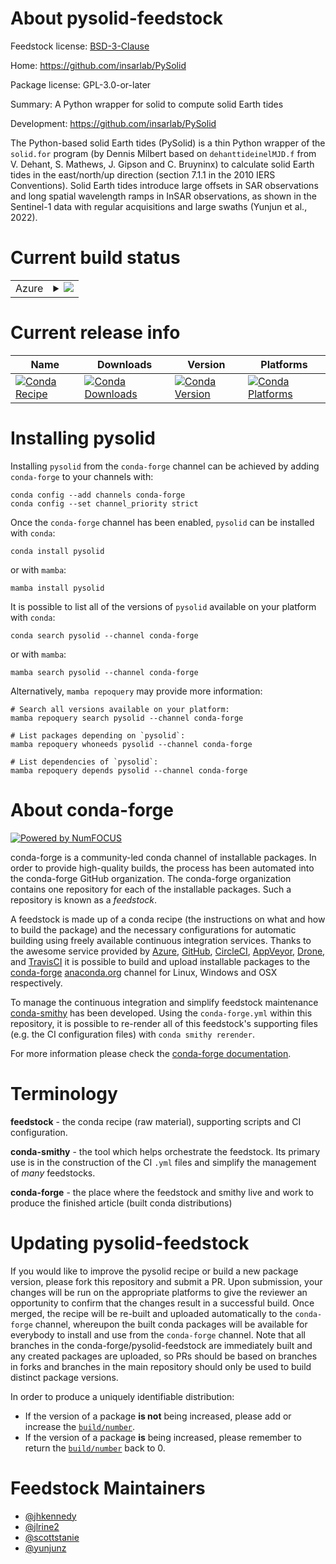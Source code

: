 About pysolid-feedstock
=======================

Feedstock license: [BSD-3-Clause](https://github.com/conda-forge/pysolid-feedstock/blob/main/LICENSE.txt)

Home: https://github.com/insarlab/PySolid

Package license: GPL-3.0-or-later

Summary: A Python wrapper for solid to compute solid Earth tides

Development: https://github.com/insarlab/PySolid

The Python-based solid Earth tides (PySolid) is a thin Python wrapper of the
`solid.for` program (by Dennis Milbert based on `dehanttideinelMJD.f` from
V. Dehant, S. Mathews, J. Gipson and C. Bruyninx) to calculate solid Earth
tides in the east/north/up direction (section 7.1.1 in the 2010 IERS Conventions).
Solid Earth tides introduce large offsets in SAR observations and long spatial
wavelength ramps in InSAR observations, as shown in the Sentinel-1 data with
regular acquisitions and large swaths (Yunjun et al., 2022).


Current build status
====================


<table>
    
  <tr>
    <td>Azure</td>
    <td>
      <details>
        <summary>
          <a href="https://dev.azure.com/conda-forge/feedstock-builds/_build/latest?definitionId=13835&branchName=main">
            <img src="https://dev.azure.com/conda-forge/feedstock-builds/_apis/build/status/pysolid-feedstock?branchName=main">
          </a>
        </summary>
        <table>
          <thead><tr><th>Variant</th><th>Status</th></tr></thead>
          <tbody><tr>
              <td>linux_64_python3.10.____cpython</td>
              <td>
                <a href="https://dev.azure.com/conda-forge/feedstock-builds/_build/latest?definitionId=13835&branchName=main">
                  <img src="https://dev.azure.com/conda-forge/feedstock-builds/_apis/build/status/pysolid-feedstock?branchName=main&jobName=linux&configuration=linux%20linux_64_python3.10.____cpython" alt="variant">
                </a>
              </td>
            </tr><tr>
              <td>linux_64_python3.11.____cpython</td>
              <td>
                <a href="https://dev.azure.com/conda-forge/feedstock-builds/_build/latest?definitionId=13835&branchName=main">
                  <img src="https://dev.azure.com/conda-forge/feedstock-builds/_apis/build/status/pysolid-feedstock?branchName=main&jobName=linux&configuration=linux%20linux_64_python3.11.____cpython" alt="variant">
                </a>
              </td>
            </tr><tr>
              <td>linux_64_python3.12.____cpython</td>
              <td>
                <a href="https://dev.azure.com/conda-forge/feedstock-builds/_build/latest?definitionId=13835&branchName=main">
                  <img src="https://dev.azure.com/conda-forge/feedstock-builds/_apis/build/status/pysolid-feedstock?branchName=main&jobName=linux&configuration=linux%20linux_64_python3.12.____cpython" alt="variant">
                </a>
              </td>
            </tr><tr>
              <td>linux_64_python3.13.____cp313</td>
              <td>
                <a href="https://dev.azure.com/conda-forge/feedstock-builds/_build/latest?definitionId=13835&branchName=main">
                  <img src="https://dev.azure.com/conda-forge/feedstock-builds/_apis/build/status/pysolid-feedstock?branchName=main&jobName=linux&configuration=linux%20linux_64_python3.13.____cp313" alt="variant">
                </a>
              </td>
            </tr><tr>
              <td>linux_64_python3.9.____cpython</td>
              <td>
                <a href="https://dev.azure.com/conda-forge/feedstock-builds/_build/latest?definitionId=13835&branchName=main">
                  <img src="https://dev.azure.com/conda-forge/feedstock-builds/_apis/build/status/pysolid-feedstock?branchName=main&jobName=linux&configuration=linux%20linux_64_python3.9.____cpython" alt="variant">
                </a>
              </td>
            </tr><tr>
              <td>linux_aarch64_python3.10.____cpython</td>
              <td>
                <a href="https://dev.azure.com/conda-forge/feedstock-builds/_build/latest?definitionId=13835&branchName=main">
                  <img src="https://dev.azure.com/conda-forge/feedstock-builds/_apis/build/status/pysolid-feedstock?branchName=main&jobName=linux&configuration=linux%20linux_aarch64_python3.10.____cpython" alt="variant">
                </a>
              </td>
            </tr><tr>
              <td>linux_aarch64_python3.11.____cpython</td>
              <td>
                <a href="https://dev.azure.com/conda-forge/feedstock-builds/_build/latest?definitionId=13835&branchName=main">
                  <img src="https://dev.azure.com/conda-forge/feedstock-builds/_apis/build/status/pysolid-feedstock?branchName=main&jobName=linux&configuration=linux%20linux_aarch64_python3.11.____cpython" alt="variant">
                </a>
              </td>
            </tr><tr>
              <td>linux_aarch64_python3.12.____cpython</td>
              <td>
                <a href="https://dev.azure.com/conda-forge/feedstock-builds/_build/latest?definitionId=13835&branchName=main">
                  <img src="https://dev.azure.com/conda-forge/feedstock-builds/_apis/build/status/pysolid-feedstock?branchName=main&jobName=linux&configuration=linux%20linux_aarch64_python3.12.____cpython" alt="variant">
                </a>
              </td>
            </tr><tr>
              <td>linux_aarch64_python3.13.____cp313</td>
              <td>
                <a href="https://dev.azure.com/conda-forge/feedstock-builds/_build/latest?definitionId=13835&branchName=main">
                  <img src="https://dev.azure.com/conda-forge/feedstock-builds/_apis/build/status/pysolid-feedstock?branchName=main&jobName=linux&configuration=linux%20linux_aarch64_python3.13.____cp313" alt="variant">
                </a>
              </td>
            </tr><tr>
              <td>linux_aarch64_python3.9.____cpython</td>
              <td>
                <a href="https://dev.azure.com/conda-forge/feedstock-builds/_build/latest?definitionId=13835&branchName=main">
                  <img src="https://dev.azure.com/conda-forge/feedstock-builds/_apis/build/status/pysolid-feedstock?branchName=main&jobName=linux&configuration=linux%20linux_aarch64_python3.9.____cpython" alt="variant">
                </a>
              </td>
            </tr><tr>
              <td>linux_ppc64le_python3.10.____cpython</td>
              <td>
                <a href="https://dev.azure.com/conda-forge/feedstock-builds/_build/latest?definitionId=13835&branchName=main">
                  <img src="https://dev.azure.com/conda-forge/feedstock-builds/_apis/build/status/pysolid-feedstock?branchName=main&jobName=linux&configuration=linux%20linux_ppc64le_python3.10.____cpython" alt="variant">
                </a>
              </td>
            </tr><tr>
              <td>linux_ppc64le_python3.11.____cpython</td>
              <td>
                <a href="https://dev.azure.com/conda-forge/feedstock-builds/_build/latest?definitionId=13835&branchName=main">
                  <img src="https://dev.azure.com/conda-forge/feedstock-builds/_apis/build/status/pysolid-feedstock?branchName=main&jobName=linux&configuration=linux%20linux_ppc64le_python3.11.____cpython" alt="variant">
                </a>
              </td>
            </tr><tr>
              <td>linux_ppc64le_python3.12.____cpython</td>
              <td>
                <a href="https://dev.azure.com/conda-forge/feedstock-builds/_build/latest?definitionId=13835&branchName=main">
                  <img src="https://dev.azure.com/conda-forge/feedstock-builds/_apis/build/status/pysolid-feedstock?branchName=main&jobName=linux&configuration=linux%20linux_ppc64le_python3.12.____cpython" alt="variant">
                </a>
              </td>
            </tr><tr>
              <td>linux_ppc64le_python3.13.____cp313</td>
              <td>
                <a href="https://dev.azure.com/conda-forge/feedstock-builds/_build/latest?definitionId=13835&branchName=main">
                  <img src="https://dev.azure.com/conda-forge/feedstock-builds/_apis/build/status/pysolid-feedstock?branchName=main&jobName=linux&configuration=linux%20linux_ppc64le_python3.13.____cp313" alt="variant">
                </a>
              </td>
            </tr><tr>
              <td>linux_ppc64le_python3.9.____cpython</td>
              <td>
                <a href="https://dev.azure.com/conda-forge/feedstock-builds/_build/latest?definitionId=13835&branchName=main">
                  <img src="https://dev.azure.com/conda-forge/feedstock-builds/_apis/build/status/pysolid-feedstock?branchName=main&jobName=linux&configuration=linux%20linux_ppc64le_python3.9.____cpython" alt="variant">
                </a>
              </td>
            </tr><tr>
              <td>osx_64_python3.10.____cpython</td>
              <td>
                <a href="https://dev.azure.com/conda-forge/feedstock-builds/_build/latest?definitionId=13835&branchName=main">
                  <img src="https://dev.azure.com/conda-forge/feedstock-builds/_apis/build/status/pysolid-feedstock?branchName=main&jobName=osx&configuration=osx%20osx_64_python3.10.____cpython" alt="variant">
                </a>
              </td>
            </tr><tr>
              <td>osx_64_python3.11.____cpython</td>
              <td>
                <a href="https://dev.azure.com/conda-forge/feedstock-builds/_build/latest?definitionId=13835&branchName=main">
                  <img src="https://dev.azure.com/conda-forge/feedstock-builds/_apis/build/status/pysolid-feedstock?branchName=main&jobName=osx&configuration=osx%20osx_64_python3.11.____cpython" alt="variant">
                </a>
              </td>
            </tr><tr>
              <td>osx_64_python3.12.____cpython</td>
              <td>
                <a href="https://dev.azure.com/conda-forge/feedstock-builds/_build/latest?definitionId=13835&branchName=main">
                  <img src="https://dev.azure.com/conda-forge/feedstock-builds/_apis/build/status/pysolid-feedstock?branchName=main&jobName=osx&configuration=osx%20osx_64_python3.12.____cpython" alt="variant">
                </a>
              </td>
            </tr><tr>
              <td>osx_64_python3.13.____cp313</td>
              <td>
                <a href="https://dev.azure.com/conda-forge/feedstock-builds/_build/latest?definitionId=13835&branchName=main">
                  <img src="https://dev.azure.com/conda-forge/feedstock-builds/_apis/build/status/pysolid-feedstock?branchName=main&jobName=osx&configuration=osx%20osx_64_python3.13.____cp313" alt="variant">
                </a>
              </td>
            </tr><tr>
              <td>osx_64_python3.9.____cpython</td>
              <td>
                <a href="https://dev.azure.com/conda-forge/feedstock-builds/_build/latest?definitionId=13835&branchName=main">
                  <img src="https://dev.azure.com/conda-forge/feedstock-builds/_apis/build/status/pysolid-feedstock?branchName=main&jobName=osx&configuration=osx%20osx_64_python3.9.____cpython" alt="variant">
                </a>
              </td>
            </tr><tr>
              <td>osx_arm64_python3.10.____cpython</td>
              <td>
                <a href="https://dev.azure.com/conda-forge/feedstock-builds/_build/latest?definitionId=13835&branchName=main">
                  <img src="https://dev.azure.com/conda-forge/feedstock-builds/_apis/build/status/pysolid-feedstock?branchName=main&jobName=osx&configuration=osx%20osx_arm64_python3.10.____cpython" alt="variant">
                </a>
              </td>
            </tr><tr>
              <td>osx_arm64_python3.11.____cpython</td>
              <td>
                <a href="https://dev.azure.com/conda-forge/feedstock-builds/_build/latest?definitionId=13835&branchName=main">
                  <img src="https://dev.azure.com/conda-forge/feedstock-builds/_apis/build/status/pysolid-feedstock?branchName=main&jobName=osx&configuration=osx%20osx_arm64_python3.11.____cpython" alt="variant">
                </a>
              </td>
            </tr><tr>
              <td>osx_arm64_python3.12.____cpython</td>
              <td>
                <a href="https://dev.azure.com/conda-forge/feedstock-builds/_build/latest?definitionId=13835&branchName=main">
                  <img src="https://dev.azure.com/conda-forge/feedstock-builds/_apis/build/status/pysolid-feedstock?branchName=main&jobName=osx&configuration=osx%20osx_arm64_python3.12.____cpython" alt="variant">
                </a>
              </td>
            </tr><tr>
              <td>osx_arm64_python3.13.____cp313</td>
              <td>
                <a href="https://dev.azure.com/conda-forge/feedstock-builds/_build/latest?definitionId=13835&branchName=main">
                  <img src="https://dev.azure.com/conda-forge/feedstock-builds/_apis/build/status/pysolid-feedstock?branchName=main&jobName=osx&configuration=osx%20osx_arm64_python3.13.____cp313" alt="variant">
                </a>
              </td>
            </tr><tr>
              <td>osx_arm64_python3.9.____cpython</td>
              <td>
                <a href="https://dev.azure.com/conda-forge/feedstock-builds/_build/latest?definitionId=13835&branchName=main">
                  <img src="https://dev.azure.com/conda-forge/feedstock-builds/_apis/build/status/pysolid-feedstock?branchName=main&jobName=osx&configuration=osx%20osx_arm64_python3.9.____cpython" alt="variant">
                </a>
              </td>
            </tr>
          </tbody>
        </table>
      </details>
    </td>
  </tr>
</table>

Current release info
====================

| Name | Downloads | Version | Platforms |
| --- | --- | --- | --- |
| [![Conda Recipe](https://img.shields.io/badge/recipe-pysolid-green.svg)](https://anaconda.org/conda-forge/pysolid) | [![Conda Downloads](https://img.shields.io/conda/dn/conda-forge/pysolid.svg)](https://anaconda.org/conda-forge/pysolid) | [![Conda Version](https://img.shields.io/conda/vn/conda-forge/pysolid.svg)](https://anaconda.org/conda-forge/pysolid) | [![Conda Platforms](https://img.shields.io/conda/pn/conda-forge/pysolid.svg)](https://anaconda.org/conda-forge/pysolid) |

Installing pysolid
==================

Installing `pysolid` from the `conda-forge` channel can be achieved by adding `conda-forge` to your channels with:

```
conda config --add channels conda-forge
conda config --set channel_priority strict
```

Once the `conda-forge` channel has been enabled, `pysolid` can be installed with `conda`:

```
conda install pysolid
```

or with `mamba`:

```
mamba install pysolid
```

It is possible to list all of the versions of `pysolid` available on your platform with `conda`:

```
conda search pysolid --channel conda-forge
```

or with `mamba`:

```
mamba search pysolid --channel conda-forge
```

Alternatively, `mamba repoquery` may provide more information:

```
# Search all versions available on your platform:
mamba repoquery search pysolid --channel conda-forge

# List packages depending on `pysolid`:
mamba repoquery whoneeds pysolid --channel conda-forge

# List dependencies of `pysolid`:
mamba repoquery depends pysolid --channel conda-forge
```


About conda-forge
=================

[![Powered by
NumFOCUS](https://img.shields.io/badge/powered%20by-NumFOCUS-orange.svg?style=flat&colorA=E1523D&colorB=007D8A)](https://numfocus.org)

conda-forge is a community-led conda channel of installable packages.
In order to provide high-quality builds, the process has been automated into the
conda-forge GitHub organization. The conda-forge organization contains one repository
for each of the installable packages. Such a repository is known as a *feedstock*.

A feedstock is made up of a conda recipe (the instructions on what and how to build
the package) and the necessary configurations for automatic building using freely
available continuous integration services. Thanks to the awesome service provided by
[Azure](https://azure.microsoft.com/en-us/services/devops/), [GitHub](https://github.com/),
[CircleCI](https://circleci.com/), [AppVeyor](https://www.appveyor.com/),
[Drone](https://cloud.drone.io/welcome), and [TravisCI](https://travis-ci.com/)
it is possible to build and upload installable packages to the
[conda-forge](https://anaconda.org/conda-forge) [anaconda.org](https://anaconda.org/)
channel for Linux, Windows and OSX respectively.

To manage the continuous integration and simplify feedstock maintenance
[conda-smithy](https://github.com/conda-forge/conda-smithy) has been developed.
Using the ``conda-forge.yml`` within this repository, it is possible to re-render all of
this feedstock's supporting files (e.g. the CI configuration files) with ``conda smithy rerender``.

For more information please check the [conda-forge documentation](https://conda-forge.org/docs/).

Terminology
===========

**feedstock** - the conda recipe (raw material), supporting scripts and CI configuration.

**conda-smithy** - the tool which helps orchestrate the feedstock.
                   Its primary use is in the construction of the CI ``.yml`` files
                   and simplify the management of *many* feedstocks.

**conda-forge** - the place where the feedstock and smithy live and work to
                  produce the finished article (built conda distributions)


Updating pysolid-feedstock
==========================

If you would like to improve the pysolid recipe or build a new
package version, please fork this repository and submit a PR. Upon submission,
your changes will be run on the appropriate platforms to give the reviewer an
opportunity to confirm that the changes result in a successful build. Once
merged, the recipe will be re-built and uploaded automatically to the
`conda-forge` channel, whereupon the built conda packages will be available for
everybody to install and use from the `conda-forge` channel.
Note that all branches in the conda-forge/pysolid-feedstock are
immediately built and any created packages are uploaded, so PRs should be based
on branches in forks and branches in the main repository should only be used to
build distinct package versions.

In order to produce a uniquely identifiable distribution:
 * If the version of a package **is not** being increased, please add or increase
   the [``build/number``](https://docs.conda.io/projects/conda-build/en/latest/resources/define-metadata.html#build-number-and-string).
 * If the version of a package **is** being increased, please remember to return
   the [``build/number``](https://docs.conda.io/projects/conda-build/en/latest/resources/define-metadata.html#build-number-and-string)
   back to 0.

Feedstock Maintainers
=====================

* [@jhkennedy](https://github.com/jhkennedy/)
* [@jlrine2](https://github.com/jlrine2/)
* [@scottstanie](https://github.com/scottstanie/)
* [@yunjunz](https://github.com/yunjunz/)

